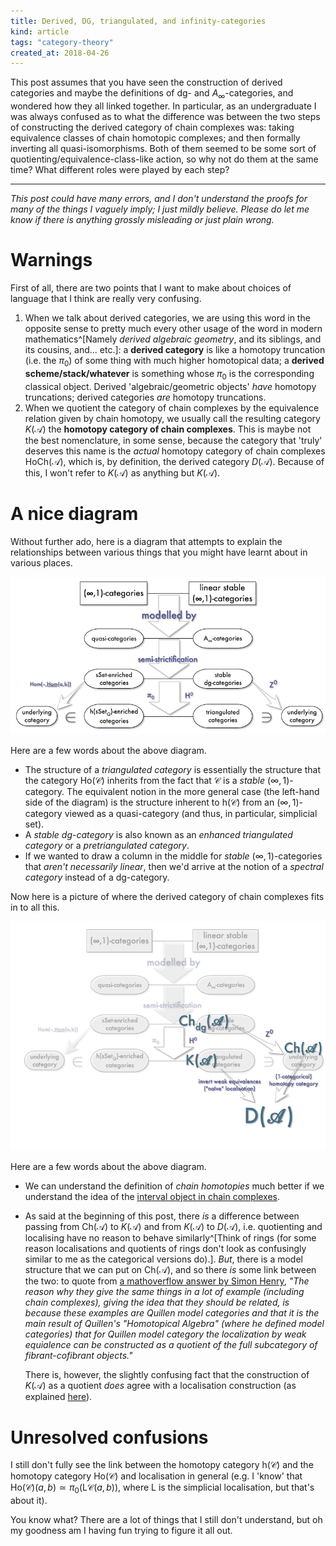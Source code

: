 ```yaml
---
title: Derived, DG, triangulated, and infinity-categories
kind: article
tags: "category-theory"
created_at: 2018-04-26
---
```


This post assumes that you have seen the construction of derived categories and maybe the definitions of dg- and $A_\infty$-categories, and wondered how they all linked together.
In particular, as an undergraduate I was always confused as to what the difference was between the two steps of constructing the derived category of chain complexes was: taking equivalence classes of chain homotopic complexes; and then formally inverting all quasi-isomorphisms.
Both of them seemed to be some sort of quotienting/equivalence-class-like action, so why not do them at the same time?
What different roles were played by each step?

<!-- more -->

---

_This post could have many errors, and I don't understand the proofs for many of the things I vaguely imply; I just mildly believe._
_Please do let me know if there is anything grossly misleading or just plain wrong._

# Warnings

First of all, there are two points that I want to make about choices of language that I think are really very confusing.

1. When we talk about derived categories, we are using this word in the opposite sense to pretty much every other usage of the word in modern mathematics^[Namely _derived algebraic geometry_, and its siblings, and its cousins, and... etc.]: a **derived category** is like a homotopy truncation (i.e. the $\pi_0$) of some thing with much higher homotopical data; a **derived scheme/stack/whatever** is something whose $\pi_0$ is the corresponding classical object.
    Derived 'algebraic/geometric objects' _have_ homotopy truncations; derived categories _are_ homotopy truncations.
2. When we quotient the category of chain complexes by the equivalence relation given by chain homotopy, we usually call the resulting category $K(\mathcal{A})$ the **homotopy category of chain complexes**.
    This is maybe not the best nomenclature, in some sense, because the category that 'truly' deserves this name is the _actual_ homotopy category of chain complexes $\mathrm{Ho}\mathsf{Ch}(\mathcal{A})$, which is, by definition, the derived category $D(\mathcal{A})$.
    Because of this, I won't refer to $K(\mathcal{A})$ as anything but $K(\mathcal{A})$.

# A nice diagram

Without further ado, here is a diagram that attempts to explain the relationships between various things that you might have learnt about in various places.

![How things all sort of fit together](/assets/post-images/2018-04-26-derived-dg-triangulated-and-infinity-categories-1.png "How things all sort of fit together")

Here are a few words about the above diagram.

- The structure of a _triangulated category_ is essentially the structure that the category $\mathrm{Ho}(\mathcal{C})$ inherits from the fact that $\mathcal{C}$ is a _stable_ $(\infty,1)$-category.
    The equivalent notion in the more general case (the left-hand side of the diagram) is the structure inherent to $\mathrm{h}(\mathcal{C})$ from an $(\infty,1)$-category viewed as a quasi-category (and thus, in particular, simplicial set).
- A _stable dg-category_ is also known as an _enhanced triangulated category_ or a _pretriangulated category_.
- If we wanted to draw a column in the middle for _stable_ $(\infty,1)$-categories that _aren't necessarily linear_, then we'd arrive at the notion of a _spectral category_ instead of a dg-category.

Now here is a picture of where the derived category of chain complexes fits in to all this.

![Where does the derived category fit in?](/assets/post-images/2018-04-26-derived-dg-triangulated-and-infinity-categories-2.png "Where does the derived category fit in?")

Here are a few words about the above diagram.

- We can understand the definition of _chain homotopies_ much better if we understand the idea of the [interval object in chain complexes](https://ncatlab.org/nlab/show/interval+object+in+chain+complexes).
- As said at the beginning of this post, there _is_ a difference between passing from $\mathsf{Ch}(\mathcal{A})$ to $K(\mathcal{A})$ and from $K(\mathcal{A})$ to $D(\mathcal{A})$, i.e. quotienting and localising have no reason to behave similarly^[Think of rings (for some reason localisations and quotients of rings don't look as confusingly similar to me as the categorical versions do).].
    _But_, there is a model structure that we can put on $\mathsf{Ch}(\mathcal{A})$, and so there _is_ some link between the two: to quote from [a mathoverflow answer by Simon Henry](https://mathoverflow.net/a/188199/73622),
    _"The reason why they give the same things in a lot of example (including chain complexes), giving the idea that they should be related, is because these examples are Quillen model categories and that it is the main result of Quillen's "Homotopical Algebra" (where he defined model categories) that for Quillen model category the localization by weak equialence can be constructed as a quotient of the full subcategory of fibrant-cofibrant objects."_

    There is, however, the slightly confusing fact that the construction of $K(\mathcal{A})$ as a quotient _does_ agree with a localisation construction (as explained [here](https://math.stackexchange.com/a/1128937/71510)).

# Unresolved confusions

I still don't fully see the link between the homotopy category $\mathrm{h}(\mathcal{C})$ and the homotopy category $\mathrm{Ho}(\mathcal{C})$ and localisation in general (e.g. I 'know' that $\mathrm{Ho}(\mathcal{C})(a,b)\simeq\pi_0(\mathrm{L}\mathcal{C}(a,b))$, where $\mathrm{L}$ is the simplicial localisation, but that's about it).

You know what?
There are a lot of things that I still don't understand, but oh my goodness am I having fun trying to figure it all out.

